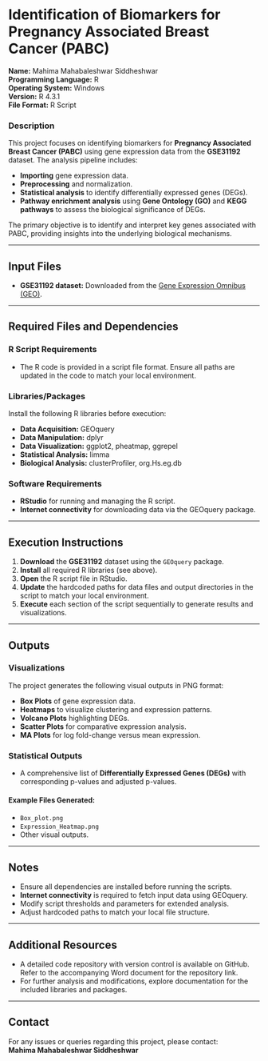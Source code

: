 # Identification of Biomarkers for Pregnancy Associated Breast Cancer (PABC)                                                                           


**Name:** Mahima Mahabaleshwar Siddheshwar  
**Programming Language:** R  
**Operating System:** Windows  
**Version:** R 4.3.1  
**File Format:** R Script  

### **Description**
This project focuses on identifying biomarkers for **Pregnancy Associated Breast Cancer (PABC)** using gene expression data from the **GSE31192** dataset. The analysis pipeline includes:

- **Importing** gene expression data.
- **Preprocessing** and normalization.
- **Statistical analysis** to identify differentially expressed genes (DEGs).
- **Pathway enrichment analysis** using **Gene Ontology (GO)** and **KEGG pathways** to assess the biological significance of DEGs.

The primary objective is to identify and interpret key genes associated with PABC, providing insights into the underlying biological mechanisms.

---

## **Input Files**
- **GSE31192 dataset:** Downloaded from the [Gene Expression Omnibus (GEO)](https://www.ncbi.nlm.nih.gov/geo/).

---

## **Required Files and Dependencies**
### **R Script Requirements**
- The R code is provided in a script file format. Ensure all paths are updated in the code to match your local environment.

### **Libraries/Packages**
Install the following R libraries before execution:
- **Data Acquisition:** GEOquery
- **Data Manipulation:** dplyr
- **Data Visualization:** ggplot2, pheatmap, ggrepel
- **Statistical Analysis:** limma
- **Biological Analysis:** clusterProfiler, org.Hs.eg.db

### **Software Requirements**
- **RStudio** for running and managing the R script.
- **Internet connectivity** for downloading data via the GEOquery package.

---

## **Execution Instructions**
1. **Download** the **GSE31192** dataset using the `GEOquery` package.
2. **Install** all required R libraries (see above).
3. **Open** the R script file in RStudio.
4. **Update** the hardcoded paths for data files and output directories in the script to match your local environment.
5. **Execute** each section of the script sequentially to generate results and visualizations.

---

## **Outputs**
### **Visualizations**
The project generates the following visual outputs in PNG format:
- **Box Plots** of gene expression data.
- **Heatmaps** to visualize clustering and expression patterns.
- **Volcano Plots** highlighting DEGs.
- **Scatter Plots** for comparative expression analysis.
- **MA Plots** for log fold-change versus mean expression.

### **Statistical Outputs**
- A comprehensive list of **Differentially Expressed Genes (DEGs)** with corresponding p-values and adjusted p-values.

#### **Example Files Generated:**
- `Box_plot.png`
- `Expression_Heatmap.png`
- Other visual outputs.

---

## **Notes**
- Ensure all dependencies are installed before running the scripts.
- **Internet connectivity** is required to fetch input data using GEOquery.
- Modify script thresholds and parameters for extended analysis.
- Adjust hardcoded paths to match your local file structure.

---

## **Additional Resources**
- A detailed code repository with version control is available on GitHub. Refer to the accompanying Word document for the repository link.
- For further analysis and modifications, explore documentation for the included libraries and packages.

---

## **Contact**
For any issues or queries regarding this project, please contact:  
**Mahima Mahabaleshwar Siddheshwar**


